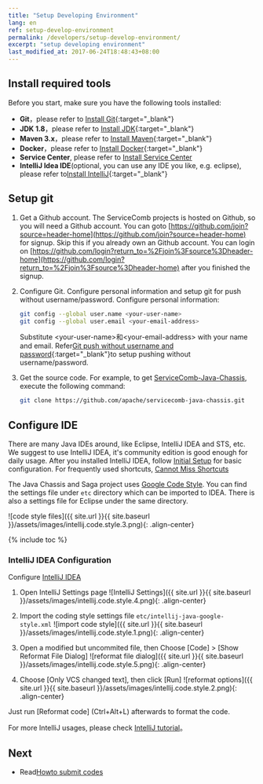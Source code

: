 ```yaml
---
title: "Setup Developing Environment"
lang: en
ref: setup-develop-environment
permalink: /developers/setup-develop-environment/
excerpt: "setup developing environment"
last_modified_at: 2017-06-24T18:48:43+08:00
---
```


## Install required tools
Before you start, make sure you have the following tools installed:
* **Git**，please refer to [Install Git](https://git-scm.com/book/en/v2/Getting-Started-Installing-Git){:target="_blank"}
* **JDK 1.8**，please refer to [Install JDK](https://docs.oracle.com/javase/8/docs/technotes/guides/install/install_overview.html){:target="_blank"}
* **Maven 3.x**，please refer to [Install Maven](https://maven.apache.org/install.html){:target="_blank"}
* **Docker**，please refer to [Install Docker](https://docs.docker.com/engine/installation/){:target="_blank"}
* **Service Center**, please refer to [Install Service Center](/users/setup-environment/#运行service-center)
* **IntelliJ Idea IDE**(optional, you can use any IDE you like, e.g. eclipse), please refer to[Install IntelliJ](https://www.jetbrains.com/help/idea/installing-and-launching.html){:target="_blank"}

## Setup git
1. Get a Github account. The ServiceComb projects is hosted on Github, so you will need a Github account. You can goto [https://github.com/join?source=header-home](https://github.com/join?source=header-home) for signup. Skip this if you already own an Github account. You can login on [https://github.com/login?return_to=%2Fjoin%3Fsource%3Dheader-home](https://github.com/login?return_to=%2Fjoin%3Fsource%3Dheader-home) after you finished the signup.

2. Configure Git. Configure personal information and setup git for push without username/password.
   Configure personal information:

   ```bash
   git config --global user.name <your-user-name>
   git config --global user.email <your-email-address>
   ```

   Substitute \<your-user-name\>和\<your-email-address\> with your name and email. Refer[Git push without username and password](https://stackoverflow.com/a/8588786){:target="_blank"}to setup pushing without username/password.

3. Get the source code. For example, to get [ServiceComb-Java-Chassis](https://github.com/apache/servicecomb-java-chassis.git), execute the following command:

   ```bash
   git clone https://github.com/apache/servicecomb-java-chassis.git
   ```
       
## Configure IDE
There are many Java IDEs around, like Eclipse, IntelliJ IDEA and STS, etc. We suggest to use IntelliJ IDEA, it's community edition is good enough for daily usage. After you installed IntelliJ IDEA, follow [Initial Setup](https://www.jetbrains.com/help/idea/installing-and-launching.html#d325787e291) for basic configuration. For frequently used shortcuts, [Cannot Miss Shortcuts](https://www.jetbrains.com/help/idea/keyboard-shortcuts-you-cannot-miss.html)

The Java Chassis and Saga project uses [Google Code Style](https://github.com/google/styleguide). You can find the settings file under `etc` directory which can be imported to IDEA. There is also a settings file for Eclipse under the same directory.

![code style files]({{ site.url }}{{ site.baseurl }}/assets/images/intellij.code.style.3.png){: .align-center}

{% include toc %}

### IntelliJ IDEA Configuration
Configure [IntelliJ IDEA](https://www.jetbrains.com/idea/download/)

1. Open IntelliJ Settings page
![IntelliJ Settings]({{ site.url }}{{ site.baseurl }}/assets/images/intellij.code.style.4.png){: .align-center}

2. Import the coding style settings file `etc/intellij-java-google-style.xml`
![import code style]({{ site.url }}{{ site.baseurl }}/assets/images/intellij.code.style.1.png){: .align-center}


3. Open a modified but uncommited file, then Choose [Code] > [Show Reformat File Dialog]
![reformat file dialog]({{ site.url }}{{ site.baseurl }}/assets/images/intellij.code.style.5.png){: .align-center}

4. Choose [Only VCS changed text], then click [Run]
![reformat options]({{ site.url }}{{ site.baseurl }}/assets/images/intellij.code.style.2.png){: .align-center}


Just run [Reformat code] (Ctrl+Alt+L) afterwards to format the code.

For more IntelliJ usages, please check [IntelliJ tutorial](https://www.jetbrains.com/help/idea/tutorials.html)。

## Next

* Read[Howto submit codes](/developers/submit-codes/)
